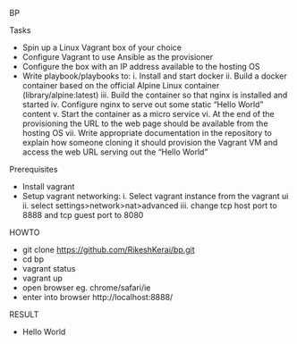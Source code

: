 BP

Tasks
- Spin up a Linux Vagrant box of your choice
- Configure Vagrant to use Ansible as the provisioner
- Configure the box with an IP address available to the hosting OS
- Write playbook/playbooks to:
  i.   Install and start docker
  ii.  Build a docker container based on the official Alpine Linux container (library/alpine:latest)
  iii. Build the container so that nginx is installed and started
  iv.  Configure nginx to serve out some static “Hello World” content
  v.   Start the container as a micro service
  vi. At the end of the provisioning the URL to the web page should be available from the hosting OS
  vii. Write appropriate documentation in the repository to explain how someone cloning it should provision the Vagrant VM and access the web URL serving out the “Hello World”


Prerequisites

- Install vagrant
- Setup vagrant networking:
  i. Select vagrant instance from the vagrant ui
  ii. select settings>network>nat>advanced
  iii. change tcp host port to 8888 and tcp guest port to 8080

HOWTO
- git clone https://github.com/RikeshKerai/bp.git
- cd bp
- vagrant status
- vagrant up
- open browser eg. chrome/safari/ie
- enter into browser http://localhost:8888/

RESULT
- Hello World
